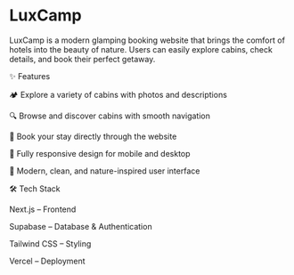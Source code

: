 # LuxCamp

LuxCamp is a modern glamping booking website that brings the comfort of hotels into the beauty of nature. Users can easily explore cabins, check details, and book their perfect getaway.

✨ Features

🏕️ Explore a variety of cabins with photos and descriptions

🔍 Browse and discover cabins with smooth navigation

📅 Book your stay directly through the website

📱 Fully responsive design for mobile and desktop

🎨 Modern, clean, and nature-inspired user interface

🛠️ Tech Stack

 Next.js – Frontend

 Supabase – Database & Authentication

 Tailwind CSS – Styling

 Vercel – Deployment

